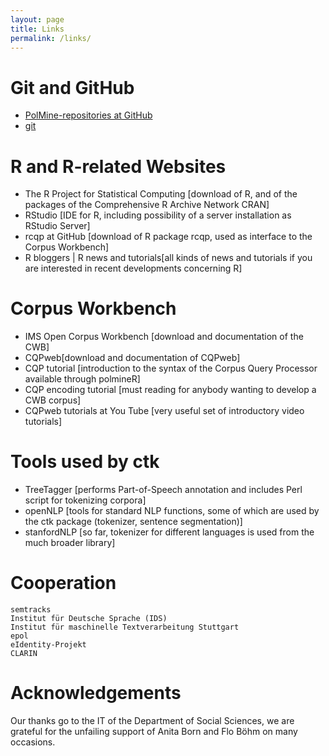 ```yaml
---
layout: page
title: Links
permalink: /links/
---
```


# Git and GitHub
* [PolMine-repositories at GitHub](http://www.github.com/PolMine)
* [git](https://git-scm.com/)

# R and R-related Websites
  * The R Project for Statistical Computing [download of R, and of the packages of the Comprehensive R Archive Network CRAN]
  * RStudio [IDE for R, including possibility of a server installation as RStudio Server]
  * rcqp at GitHub [download of R package rcqp, used as interface to the Corpus Workbench]
  * R bloggers | R news and tutorials[all kinds of news and tutorials if you are interested in recent developments concerning R]

# Corpus Workbench
* IMS Open Corpus Workbench [download and documentation of the CWB]
* CQPweb[download and documentation of CQPweb]
* CQP tutorial [introduction to the syntax of the Corpus Query Processor available through polmineR]
* CQP encoding tutorial [must reading for anybody wanting to develop a CWB corpus]
* CQPweb tutorials at You Tube [very useful set of introductory video tutorials]

# Tools used by ctk

* TreeTagger [performs Part-of-Speech annotation and includes Perl script for tokenizing corpora]
* openNLP [tools for standard NLP functions, some of which are used by the ctk package (tokenizer, sentence segmentation)]
* stanfordNLP [so far, tokenizer for different languages is used from the much broader library]

# Cooperation

    semtracks
    Institut für Deutsche Sprache (IDS)
    Institut für maschinelle Textverarbeitung Stuttgart
    epol
    eIdentity-Projekt
    CLARIN

# Acknowledgements

Our thanks go to the IT of the Department of Social Sciences, we are grateful for the unfailing support of Anita Born and Flo Böhm on many occasions.
